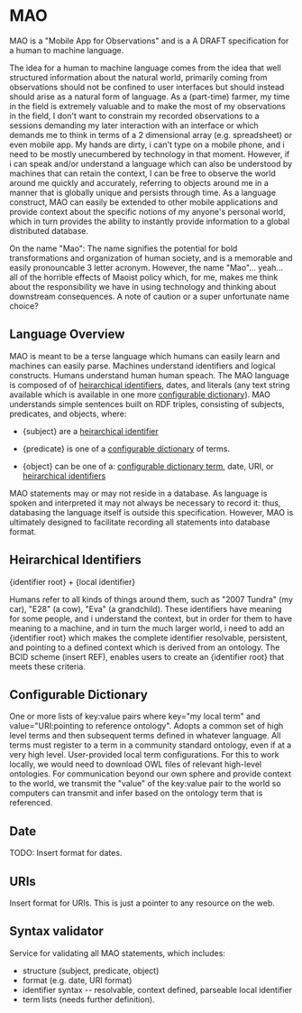 # MAO

MAO is a "Mobile App for Observations" and is a A DRAFT specification for a human to machine language.   

The idea for a human to machine language comes from the idea that well structured information about the natural world, primarily coming from observations should not be confined to user interfaces but should instead should arise as a natural form of language. As a (part-time) farmer, my time in the field is extremely valuable and to make the most of my observations in the field, I don't want to constrain my recorded observations to a sessions demanding my later interaction with an interface or which demands me to think in terms of a 2 dimensional array (e.g. spreadsheet) or even mobile app.  My hands are dirty, i can't type on a mobile phone, and i need to be mostly unecumbered by technology in that moment.  However, if i can speak and/or understand a language which can also be understood by machines that can retain the context, I can be free to observe the world around me quickly and accurately, referring to objects around me in a manner that is globally unique and persists through time.  As a language construct, MAO can easily be extended to other mobile applications and provide context about the specific notions of my anyone's personal world, which in turn provides the ability to instantly provide information to a global distributed database.

On the name "Mao": The name signifies the potential for bold transformations and organization of human society, and is a memorable and easily pronouncable 3 letter acronym.  However, the name "Mao"... yeah... all of the horrible effects of Maoist policy which, for me, makes me think about the responsibility we have in using technology and thinking about downstream consequences.   A note of caution or a super unfortunate name choice?

## Language Overview 

MAO is meant to be a terse language which humans can easily learn and machines can easily parse. Machines understand identifiers and logical constructs.  Humans understand human human speach.  The MAO language is composed of of [heirarchical identifiers](#heirarchical-identifiers), dates, and literals (any text string available which is available in one more [configurable dictionary](#configurable-dictionary)).  MAO understands simple sentences built on RDF triples, consisting of subjects, predicates, and objects, where:

 * {subject} are a [heirarchical identifier](#heirarchical-identifiers)

 * {predicate} is one of a [configurable dictionary](#configurable-dictionary) of terms. 

 * {object} can be one of a: [configurable dictionary term](#configurable-dictionary), date, URI, or [heirarchical identifiers](#heirarchical-identifiers)
 
MAO statements may or may not reside in a database.  As language is spoken and interpreted it may not always be necessary to record it: thus, databasing the language itself is outside this specification.  However, MAO is ultimately designed to facilitate recording all statements into database format.  
 
## Heirarchical Identifiers

{identifier root} + {local identifier}

Humans refer to all kinds of things around them, such as "2007 Tundra" (my car), "E28" (a cow), "Eva" (a grandchild).  These identifiers have meaning for some people, and i understand the context, but in order for them to have meaning to a machine, and in turn the much larger world, i need to add an {identifier root} which makes the complete identifier resolvable, persistent, and pointing to a defined context which is derived from an ontology.  The BCID scheme (insert REF), enables users to create an {identifier root} that meets these criteria.  

## Configurable Dictionary

One or more lists of key:value pairs where key="my local term" and value="URI:pointing to reference ontology".  Adopts a common set of high level terms and then subsequent terms defined in whatever language.  All terms must register to a term in a community standard ontology, even if at a very high level.  User-provided local term configurations.  For this to work locally, we would need to download OWL files of relevant high-level ontologies.  For communication beyond our own sphere and provide context to the world, we transmit the "value" of the key:value pair to the world so computers can transmit and infer based on the ontology term that is referenced.

## Date

TODO: Insert format for dates.

## URIs

Insert format for URIs.  This is just a pointer to any resource on the web.

## Syntax validator

Service for validating all MAO statements, which includes:
 * structure (subject, predicate, object)
 * format (e.g. date, URI format)
 * identifier syntax -- resolvable, context defined, parseable local identifier
 * term lists (needs further definition).
 

